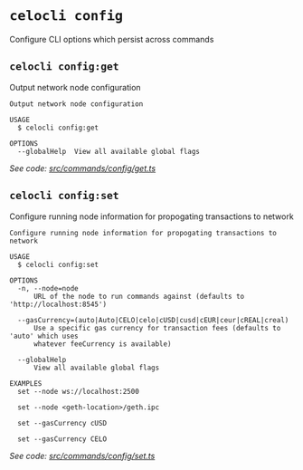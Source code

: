 # `celocli config`

Configure CLI options which persist across commands


## `celocli config:get`

Output network node configuration

```
Output network node configuration

USAGE
  $ celocli config:get

OPTIONS
  --globalHelp  View all available global flags
```

_See code: [src/commands/config/get.ts](https://github.com/celo-org/developer-tooling/tree/master/packages/cli/src/commands/config/get.ts)_

## `celocli config:set`

Configure running node information for propogating transactions to network

```
Configure running node information for propogating transactions to network

USAGE
  $ celocli config:set

OPTIONS
  -n, --node=node
      URL of the node to run commands against (defaults to 'http://localhost:8545')

  --gasCurrency=(auto|Auto|CELO|celo|cUSD|cusd|cEUR|ceur|cREAL|creal)
      Use a specific gas currency for transaction fees (defaults to 'auto' which uses
      whatever feeCurrency is available)

  --globalHelp
      View all available global flags

EXAMPLES
  set --node ws://localhost:2500

  set --node <geth-location>/geth.ipc

  set --gasCurrency cUSD

  set --gasCurrency CELO
```

_See code: [src/commands/config/set.ts](https://github.com/celo-org/developer-tooling/tree/master/packages/cli/src/commands/config/set.ts)_
